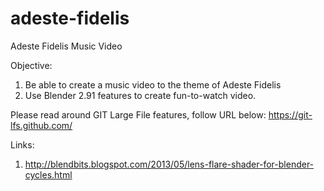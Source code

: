 # adeste-fidelis
Adeste Fidelis Music Video

Objective:
1. Be able to create a music video to the theme of Adeste Fidelis
2. Use Blender 2.91 features to create fun-to-watch video.

Please read around GIT Large File features, follow URL below:
https://git-lfs.github.com/

Links:
1. http://blendbits.blogspot.com/2013/05/lens-flare-shader-for-blender-cycles.html

